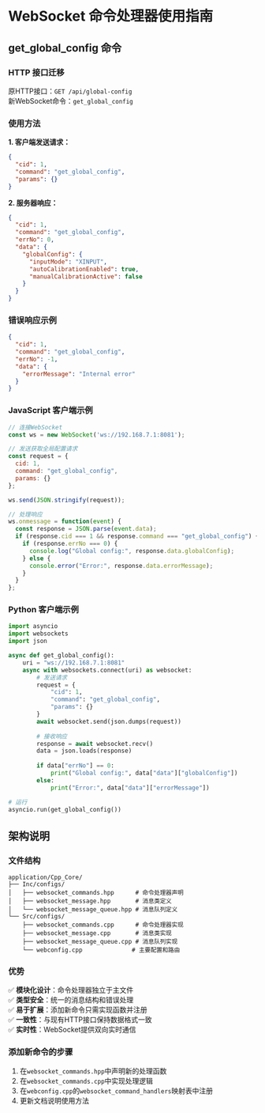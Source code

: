 # WebSocket 命令处理器使用指南

## get_global_config 命令

### HTTP 接口迁移
原HTTP接口：`GET /api/global-config`  
新WebSocket命令：`get_global_config`

### 使用方法

**1. 客户端发送请求：**
```json
{
  "cid": 1,
  "command": "get_global_config",
  "params": {}
}
```

**2. 服务器响应：**
```json
{
  "cid": 1,
  "command": "get_global_config",
  "errNo": 0,
  "data": {
    "globalConfig": {
      "inputMode": "XINPUT",
      "autoCalibrationEnabled": true,
      "manualCalibrationActive": false
    }
  }
}
```

### 错误响应示例
```json
{
  "cid": 1,
  "command": "get_global_config",
  "errNo": -1,
  "data": {
    "errorMessage": "Internal error"
  }
}
```

### JavaScript 客户端示例
```javascript
// 连接WebSocket
const ws = new WebSocket('ws://192.168.7.1:8081');

// 发送获取全局配置请求
const request = {
  cid: 1,
  command: "get_global_config",
  params: {}
};

ws.send(JSON.stringify(request));

// 处理响应
ws.onmessage = function(event) {
  const response = JSON.parse(event.data);
  if (response.cid === 1 && response.command === "get_global_config") {
    if (response.errNo === 0) {
      console.log("Global config:", response.data.globalConfig);
    } else {
      console.error("Error:", response.data.errorMessage);
    }
  }
};
```

### Python 客户端示例
```python
import asyncio
import websockets
import json

async def get_global_config():
    uri = "ws://192.168.7.1:8081"
    async with websockets.connect(uri) as websocket:
        # 发送请求
        request = {
            "cid": 1,
            "command": "get_global_config",
            "params": {}
        }
        await websocket.send(json.dumps(request))
        
        # 接收响应
        response = await websocket.recv()
        data = json.loads(response)
        
        if data["errNo"] == 0:
            print("Global config:", data["data"]["globalConfig"])
        else:
            print("Error:", data["data"]["errorMessage"])

# 运行
asyncio.run(get_global_config())
```

## 架构说明

### 文件结构
```
application/Cpp_Core/
├── Inc/configs/
│   ├── websocket_commands.hpp      # 命令处理器声明
│   ├── websocket_message.hpp       # 消息类定义
│   └── websocket_message_queue.hpp # 消息队列定义
└── Src/configs/
    ├── websocket_commands.cpp      # 命令处理器实现
    ├── websocket_message.cpp       # 消息类实现
    ├── websocket_message_queue.cpp # 消息队列实现
    └── webconfig.cpp              # 主要配置和路由
```

### 优势
✅ **模块化设计**：命令处理器独立于主文件  
✅ **类型安全**：统一的消息结构和错误处理  
✅ **易于扩展**：添加新命令只需实现函数并注册  
✅ **一致性**：与现有HTTP接口保持数据格式一致  
✅ **实时性**：WebSocket提供双向实时通信

### 添加新命令的步骤
1. 在`websocket_commands.hpp`中声明新的处理函数
2. 在`websocket_commands.cpp`中实现处理逻辑  
3. 在`webconfig.cpp`的`websocket_command_handlers`映射表中注册
4. 更新文档说明使用方法 